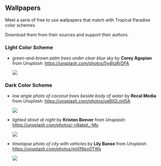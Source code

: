 ## Wallpapers

Meet a serie of free to use wallpapers that match with Tropical Paradise
color schemes.

Download them from their sources and support their authors.

### Light Color Scheme

  + _green-and-brown palm trees under clear blue sky_ by __Corey Agopian__
    from _Unsplash_: https://unsplash.com/photos/5y4ljzRrDFA

    ![](https://images.unsplash.com/photo-1499561385668-5ebdb06a79bc?ixlib=rb-4.0.3&ixid=MnwxMjA3fDB8MHxwaG90by1wYWdlfHx8fGVufDB8fHx8&auto=format&fit=crop&w=1469&q=80)

### Dark Color Scheme

  + _low angle photo of coconut trees beside body of water_ by __Recal Media__
    from _Unsplash_: https://unsplash.com/photos/ueBIGLmiI5A

    ![](https://images.unsplash.com/photo-1460627390041-532a28402358?ixlib=rb-4.0.3&ixid=MnwxMjA3fDB8MHxwaG90by1wYWdlfHx8fGVufDB8fHx8&auto=format&fit=crop&w=1470&q=80)

  + _lighted street at night_ by __Kristen Beever__ from _Unsplash_: https://unsplash.com/photos/-n9akpt_-Mo

    ![](https://images.unsplash.com/photo-1559117313-0f36f6c6874a?ixlib=rb-4.0.3&ixid=MnwxMjA3fDB8MHxwaG90by1wYWdlfHx8fGVufDB8fHx8&auto=format&fit=crop&w=1470&q=80)

  + _timelapse photo of city with vehicles_ by __Lily Banse__ from _Unsplash_: https://unsplash.com/photos/mjXf6po0TWs

    ![](https://images.unsplash.com/photo-1491542451321-54b31bd2d961?ixlib=rb-4.0.3&ixid=MnwxMjA3fDB8MHxwaG90by1wYWdlfHx8fGVufDB8fHx8&auto=format&fit=crop&w=1470&q=80)
